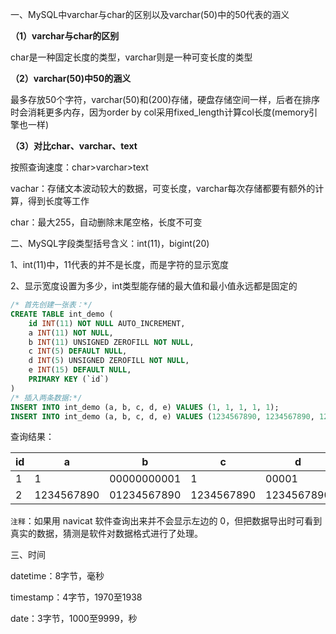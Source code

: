 一、MySQL中varchar与char的区别以及varchar(50)中的50代表的涵义

**（1）varchar与char的区别**

char是一种固定长度的类型，varchar则是一种可变长度的类型

**（2）varchar(50)中50的涵义**

最多存放50个字符，varchar(50)和(200)存储，硬盘存储空间一样，后者在排序时会消耗更多内存，因为order by col采用fixed_length计算col长度(memory引擎也一样)



**（3）对比char、varchar、text**

按照查询速度：char>varchar>text

vachar：存储文本波动较大的数据，可变长度，varchar每次存储都要有额外的计算，得到长度等工作

char：最大255，自动删除末尾空格，长度不可变



二、MySQL字段类型括号含义：int(11)，bigint(20)

1、int(11)中，11代表的并不是长度，而是字符的显示宽度

2、显示宽度设置为多少，int类型能存储的最大值和最小值永远都是固定的

```sql
/* 首先创建一张表：*/
CREATE TABLE int_demo (
    id INT(11) NOT NULL AUTO_INCREMENT,
    a INT(11) NOT NULL,
    b INT(11) UNSIGNED ZEROFILL NOT NULL,
    c INT(5) DEFAULT NULL,
    d INT(5) UNSIGNED ZEROFILL NOT NULL,
    e INT(15) DEFAULT NULL,
    PRIMARY KEY (`id`)
)
/* 插入两条数据:*/
INSERT INTO int_demo (a, b, c, d, e) VALUES (1, 1, 1, 1, 1);
INSERT INTO int_demo (a, b, c, d, e) VALUES (1234567890, 1234567890, 1234567890, 1234567890, 1234567890);
```

查询结果：

| id   | a          | b           | c          | d          | e          |
| ---- | ---------- | ----------- | ---------- | ---------- | ---------- |
| 1    | 1          | 00000000001 | 1          | 00001      | 1          |
| 2    | 1234567890 | 01234567890 | 1234567890 | 1234567890 | 1234567890 |

`注释`：如果用 navicat 软件查询出来并不会显示左边的 0，但把数据导出时可看到真实的数据，猜测是软件对数据格式进行了处理。



三、时间

datetime：8字节，毫秒

timestamp：4字节，1970至1938

date：3字节，1000至9999，秒